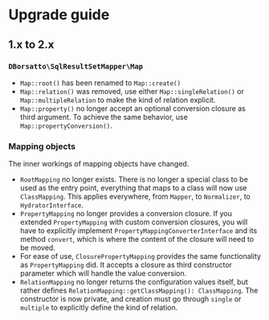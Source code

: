 # Upgrade guide

## 1.x to 2.x

### `DBorsatto\SqlResultSetMapper\Map`

* `Map::root()` has been renamed to `Map::create()`
* `Map::relation()` was removed, use either `Map::singleRelation()` or `Map::multipleRelation` to make the kind of relation explicit.
* `Map::property()` no longer accept an optional conversion closure as third argument. To achieve the same behavior, use `Map::propertyConversion()`.

### Mapping objects

The inner workings of mapping objects have changed.

* `RootMapping` no longer exists. There is no longer a special class to be used as the entry point, everything that maps to a class will now use `ClassMapping`. This applies everywhere, from `Mapper`, to `Normalizer`, to `HydratorInterface`.
* `PropertyMapping` no longer provides a conversion closure. If you extended `PropertyMapping` with custom conversion closures, you will have to explicitly implement `PropertyMappingConverterInterface` and its method `convert`, which is where the content of the closure will need to be moved.
* For ease of use, `ClosurePropertyMapping` provides the same functionality as `PropertyMapping` did. It accepts a closure as third constructor parameter which will handle the value conversion.
* `RelationMapping` no longer returns the configuration values itself, but rather defines `RelationMapping::getClassMapping(): ClassMapping`. The constructor is now private, and creation must go through `single` or `multiple` to explicitly define the kind of relation.
